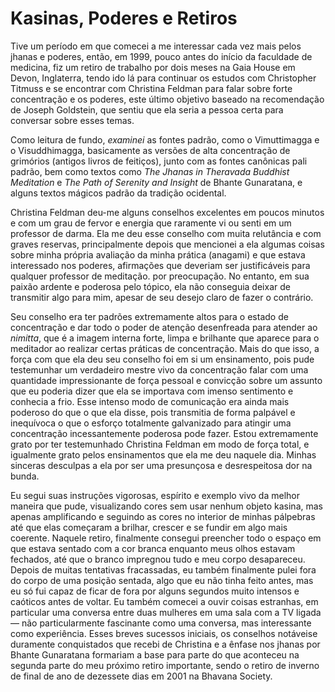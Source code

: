 # Kasinas, Poderes e Retiros

Tive um período em que comecei a me interessar cada vez mais pelos jhanas e poderes, então, em 1999, pouco antes do início da faculdade de medicina, fiz um retiro de trabalho por dois meses na Gaia House em Devon, Inglaterra, tendo ido lá para continuar os estudos com Christopher Titmuss e se encontrar com Christina Feldman para falar sobre forte concentração e os poderes, este último objetivo baseado na recomendação de Joseph Goldstein, que sentiu que ela seria a pessoa certa para conversar sobre esses temas.

Como leitura de fundo, _examinei_ as fontes padrão, como o Vimuttimagga e o Visuddhimagga, basicamente as versões de alta concentração de grimórios (antigos livros de feitiços), junto com as fontes canônicas pali padrão, bem como textos como _The Jhanas in Theravada Buddhist Meditation_ e _The Path of Serenity and Insight_ de Bhante Gunaratana, e alguns textos mágicos padrão da tradição ocidental.

Christina Feldman deu-me alguns conselhos excelentes em poucos minutos e com um grau de fervor e energia que raramente vi ou senti em um professor de darma. Ela me deu esse conselho com muita relutância e com graves reservas, principalmente depois que mencionei a ela algumas coisas sobre minha própria avaliação da minha prática (anagami) e que estava interessado nos poderes, afirmações que deveriam ser justificáveis ​​para qualquer professor de meditação. por preocupação. No entanto, em sua paixão ardente e poderosa pelo tópico, ela não conseguia deixar de transmitir algo para mim, apesar de seu desejo claro de fazer o contrário.

Seu conselho era ter padrões extremamente altos para o estado de concentração e dar todo o poder de atenção desenfreada para atender ao _nimitta_, que é a imagem interna forte, limpa e brilhante que aparece para o meditador ao realizar certas práticas de concentração. Mais do que isso, a força com que ela deu seu conselho foi em si um ensinamento, pois pude testemunhar um verdadeiro mestre vivo da concentração falar com uma quantidade impressionante de força pessoal e convicção sobre um assunto que eu poderia dizer que ela se importava com imenso sentimento e conhecia a frio. Esse intenso modo de comunicação era ainda mais poderoso do que o que ela disse, pois transmitia de forma palpável e inequívoca o que o esforço totalmente galvanizado para atingir uma concentração incessantemente poderosa pode fazer. Estou extremamente grato por ter testemunhado Christina Feldman em modo de força total, e igualmente grato pelos ensinamentos que ela me deu naquele dia. Minhas sinceras desculpas a ela por ser uma presunçosa e desrespeitosa dor na bunda.

Eu segui suas instruções vigorosas, espírito e exemplo vivo da melhor maneira que pude, visualizando cores sem usar nenhum objeto kasina, mas apenas amplificando e seguindo as cores no interior de minhas pálpebras até que elas começaram a brilhar, crescer e se fundir em algo mais coerente. Naquele retiro, finalmente consegui preencher todo o espaço em que estava sentado com a cor branca enquanto meus olhos estavam fechados, até que o branco impregnou tudo e meu corpo desapareceu. Depois de muitas tentativas fracassadas, eu também finalmente pulei fora do corpo de uma posição sentada, algo que eu não tinha feito antes, mas eu só fui capaz de ficar de fora por alguns segundos muito intensos e caóticos antes de voltar. Eu também comecei a ouvir coisas estranhas, em particular uma conversa entre duas mulheres em uma sala com a TV ligada — não particularmente fascinante como uma conversa, mas interessante como experiência. Esses breves sucessos iniciais, os conselhos notáveis ​​e duramente conquistados que recebi de Christina e a ênfase nos jhanas por Bhante Gunaratana formariam a base para parte do que aconteceu na segunda parte do meu próximo retiro importante, sendo o retiro de inverno de final de ano de dezessete dias em 2001 na Bhavana Society.

